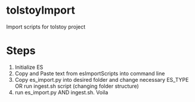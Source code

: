 # tolstoyImport
Import scripts for tolstoy project

# Steps
1. Initialize ES
2. Copy and Paste text from esImportScripts into command line
3. Copy es_import.py into desired folder and change necessary ES_TYPE OR run ingest.sh script (changing folder structure)
4. run es_import.py AND ingest.sh. Voila
